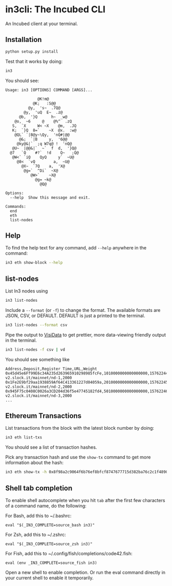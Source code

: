 # in3cli:  The Incubed CLI

An Incubed client at your terminal.

## Installation

```bash
python setup.py install
```

Test that it works by doing:

```bash
in3
```

You should see:

```
Usage: in3 [OPTIONS] COMMAND [ARGS]...

              @K!m@
            @K;   :S@@
          @y,  's~  .7Q@
        @y,  'uQ  E~  .z@
      @b,  '}Q      h~  _w@
    @o,  ~6     @    @%^  .zQ
   S,  `X     W< ~X    @m,  .JQ
   K;  `}Q  8=`    ~X  @x.  :w@
    @QL` `|B@y~\Qy,  'nQ#|@@
      @&;  `|B     y,  '6@@
     @ky@&|`  ;q W7q@ !  'nQ@
   @U~  |@@&|`  ~`  f  d,  '}Q@
  @7   `Q    #?`  !d    Q~   ;Q@
   @W<` `iQ    QyQ     y`  ~U@
     @8<  `vQ        a,  ~U@
       @X~  `7Q    a,  'X@
        @g=`  ^Di`  ~X@
           @W>`    ~X@
             @g= ~k@
               @Q@

Options:
  --help  Show this message and exit.

Commands:
  end
  eth
  list-nodes
```

## Help

To find the help text for any command, add `--help` anywhere in the command:

```bash
in3 eth show-block --help
```

## list-nodes

List In3 nodes using 

```bash
in3 list-nodes
```

Include a `--format` (or `-f`) to change the format. The available formats are JSON, CSV, or DEFAULT. DEFAULT is just a 
printed to the terminal.

```bash
in3 list-nodes --format csv
```

Pipe the output to [VisiData](https://www.visidata.org/) to get prettier, more data-viewing friendly output in the terminal.

```bash
in3 list-nodes -f csv | vd
```

You should see something like 

```
Address,Deposit,Register Time,URL,Weight
0x45d45e6Ff99E6c34A235d263965910298985fcFe,1010000000000000000,1576224418,https://in3-v2.slock.it/mainnet/nd-1,2000
0x1Fe2E9bf29aa1938859Af64C413361227d04059a,2010000000000000000,1576224531,https://in3-v2.slock.it/mainnet/nd-2,2000
0x945F75c0408C0026a3CD204d36f5e47745182fd4,5010000000000000000,1576224604,https://in3-v2.slock.it/mainnet/nd-3,2000
...
```

## Ethereum Transactions

List transactions from the block with the latest block number by doing:

```bash
in3 eth list-txs
```

You should see a list of transaction hashes.

Pick any transaction hash and use the `show-tx` command to get more information about the hash:

```bash
in3 eth show-tx -h 0x8f98a2c9064f6b76ef8bfcf8747677715d382ba76c2c1f4890ac4a917097a937
```

## Shell tab completion

To enable shell autocomplete when you hit `tab` after the first few characters of a command name, do the following:

For Bash, add this to ~/.bashrc:

```
eval "$(_IN3_COMPLETE=source_bash in3)"
```

For Zsh, add this to ~/.zshrc:

```
eval "$(_IN3_COMPLETE=source_zsh in3)"
```

For Fish, add this to ~/.config/fish/completions/code42.fish:

```
eval (env _IN3_COMPLETE=source_fish in3)
```

Open a new shell to enable completion. Or run the eval command directly in your current shell to enable it temporarily.

